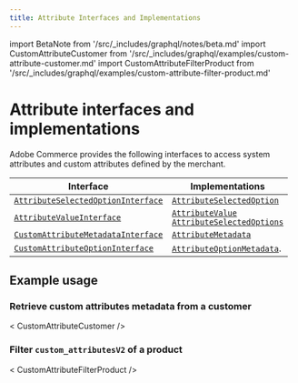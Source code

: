 ```yaml
---
title: Attribute Interfaces and Implementations
---
```


import BetaNote from '/src/_includes/graphql/notes/beta.md'
import CustomAttributeCustomer from '/src/_includes/graphql/examples/custom-attribute-customer.md'
import CustomAttributeFilterProduct from '/src/_includes/graphql/examples/custom-attribute-filter-product.md'


# Attribute interfaces and implementations

<BetaNote />

Adobe Commerce provides the following interfaces to access system attributes and custom attributes defined by the merchant.

Interface | Implementations
--- | ---
[`AttributeSelectedOptionInterface`](https://developer.adobe.com/commerce/webapi/graphql-api/beta/index.html#definition-AttributeSelectedOptionInterface) | [`AttributeSelectedOption`](https://developer.adobe.com/commerce/webapi/graphql-api/beta/index.html#definition-AttributeSelectedOption)
[`AttributeValueInterface`](https://developer.adobe.com/commerce/webapi/graphql-api/beta/index.html#definition-AttributeValueInterface) | [`AttributeValue`](https://developer.adobe.com/commerce/webapi/graphql-api/beta/index.html#definition-AttributeValue) <br/>[`AttributeSelectedOptions`](https://developer.adobe.com/commerce/webapi/graphql-api/beta/index.html#definition-AttributeSelectedOptions)
[`CustomAttributeMetadataInterface`](https://developer.adobe.com/commerce/webapi/graphql-api/beta/index.html#definition-CustomerAttributeMetadata) | [`AttributeMetadata`](https://developer.adobe.com/commerce/webapi/graphql-api/beta/index.html#definition-AttributeMetadata)
[`CustomAttributeOptionInterface`](https://developer.adobe.com/commerce/webapi/graphql-api/beta/index.html#definition-CustomAttributeOptionInterface) | [`AttributeOptionMetadata`](https://developer.adobe.com/commerce/webapi/graphql-api/beta/index.html#definition-AttributeOptionMetadata).

## Example usage

### Retrieve custom attributes metadata from a customer

< CustomAttributeCustomer />

### Filter `custom_attributesV2` of a product

< CustomAttributeFilterProduct />
